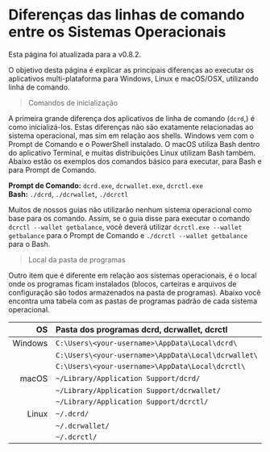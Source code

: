 # **Diferenças das linhas de comando entre os Sistemas Operacionais**

Esta página foi atualizada para a v0.8.2.

O objetivo desta página é explicar as principais diferenças ao executar os aplicativos multi-plataforma para Windows, Linux e macOS/OSX, utilizando linha de comando.

> Comandos de inicialização

A primeira grande diferença dos aplicativos de linha de comando (`dcrd`,) é como inicializá-los.  Estas diferenças não são exatamente relacionadas ao sistema operacional, mas sim em relação aos shells. Windows vem com o Prompt de Comando e o PowerShell instalado. O macOS utiliza Bash dentro do aplicativo Terminal, e muitas distribuições Linux utilizam Bash também. Abaixo estão os exemplos dos comandos básico para executar, para Bash e para Prompt de Comando.

**Prompt de Comando:** `dcrd.exe`, `dcrwallet.exe`, `dcrctl.exe` <br />
**Bash:** `./dcrd`, `./dcrwallet`, `./dcrctl`

Muitos de nossos guias não utilizarão nenhum sistema operacional como base para os comando. Assim, se o guia disse para executar o comando `dcrctl --wallet getbalance`, você deverá utilizar `dcrctl.exe --wallet getbalance` para o Prompt de Comando e `./dcrctl --wallet getbalance` para o Bash.

> Local da pasta de programas

Outro item que é diferente em relação aos sistemas operacionais, é o local onde os programas ficam instalados (blocos, carteiras e arquivos de configuração são todos armazenados na pasta de programas). Abaixo você encontra uma tabela com as pastas de programas padrão de cada sistema operacional.

| OS      | Pasta dos programas dcrd, dcrwallet, dcrctl      | 
| -------:|:--------------------------------------------- |
| Windows | `C:\Users\<your-username>\AppData\Local\dcrd\`      |
|         | `C:\Users\<your-username>\AppData\Local\dcrwallet\` | 
|         | `C:\Users\<your-username>\AppData\Local\dcrctl\`    |
| macOS   | `~/Library/Application Support/dcrd/`         |
|         | `~/Library/Application Support/dcrwallet/`    |
|         | `~/Library/Application Support/dcrctl/`       |
| Linux   | `~/.dcrd/`                                    |
|         | `~/.dcrwallet/`                               |
|         | `~/.dcrctl/`                                  |

